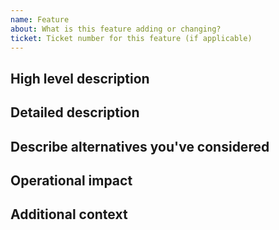 ```yaml
---
name: Feature
about: What is this feature adding or changing?
ticket: Ticket number for this feature (if applicable)
---
```


<!--

Have you read nice-fetch-ai-adapter's Code of Conduct? By filing an Issue, you are expected to comply with it, including treating everyone with respect: https://github.com/digicatapult/nice-fetch-ai-adapter/blob/main/CODE_OF_CONDUCT.md

---
Also note that the Digital Catapult team has finite resources so we have limited opportunity to work on feature requests. If we're interested in a particular feature however, we'll follow up and ask you to submit an RFC to talk about it in more detail.

-->

## High level description

<!-- One paragraph explanation of the feature. -->

## Detailed description

<!-- A detailed description of the feature and if possible describe how has been implemented. -->

## Describe alternatives you've considered

<!-- A clear and concise description of the alternative solutions you've considered. Be sure to explain why nice-fetch-ai-adapter's existing customisability isn't suitable for this feature. -->

## Operational impact

<!--- A description of any operational considerations associated with the change. Is there anything in particular we should be looking at when deploying the change to make sure it is working as intended. If something goes wrong will any special actions be needed to revert the change. -->

## Additional context

<!-- Add any other context or screenshots about the feature request here. -->
